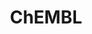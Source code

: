 ---
bigquery: https://console.cloud.google.com/bigquery?p=patents-public-data&d=ebi_chembl&page=dataset
citation: '"The ChEMBL database in 2017." Anna Gaulton, Anne Hersey, Michał Nowotka,
  A Patrícia Bento, Jon Chambers, David Mendez, Prudence Mutowo, Francis Atkinson,
  Louisa J Bellis, Elena Cibrián-Uhalte, Mark Davies, Nathan Dedman, Anneli Karlsson,
  María Paula Magariños, John P Overington, George Papadatos, Ines Smit, Andrew R
  Leach Nucleic acids Research (2017) 45 (Database Issue), D945-D954'
contributors: European Bioinformatics Institute
cost: None
description: ChEMBL Data is a manually curated database of small molecules used in
  drug discovery, including information about existing patented drugs.
documentation: 'schema: https://www.ebi.ac.uk/chembl/db_schema


  '
last_edit: 04/09/2022, 22:43:14
location: https://console.cloud.google.com/marketplace/product/google_patents_public_datasets/chembl
maintained_by: EMBL-EBI, an outstation of European Molecular Biology Laboratory
related_publications: '

  ChEMBL: towards direct deposition of bioassay data.


  Mendez D, Gaulton A, Bento AP, Chambers J, De Veij M, Félix E, Magariños MP, Mosquera
  JF, Mutowo P, Nowotka M, Gordillo-Marañón M, Hunter F, Junco L, Mugumbate G, Rodriguez-Lopez
  M, Atkinson F, Bosc N, Radoux CJ, Segura-Cabrera A, Hersey A, Leach AR.


  — Nucleic Acids Res. 2019; 47(D1):D930-D940. doi: 10.1093/nar/gky1075

  '
schema_fields:
- cell_source_organism
- cpd_str_alert_id
- result_flag
- structure_type
- dosage_form
- qudt_units
- cell_ontology_id
- targrel_id
- product_id
- job_id
- tax_id
- rgid
- source_domain_id
- assay_desc
- target_type
- component_id
- units
- alert_name
- country
- mol_frac_id
- met_comment
- short_name
- co_stem_id
- normal_range_max
- acd_logd
- last_page
- usan_substem
- src_description
- subgroup
- protein_class_id
- updated_by
- disease_efficacy
- cx_logd
- title
- withdrawn_reason
- set_name
- type
- submission_date
- parameter_value
- level4_description
- standard_value
- synonyms
- upper_value
- compsyn_id
- black_box_warning
- binding_site_comment
- nda_type
- availability_type
- efo_term
- description
- ddd_id
- assay_category
- end_position
- value
- priority
- version
- targcomp_id
- curation_comment
- acd_most_apka
- hbd
- psa
- l4
- ass_cls_map_id
- full_molformula
- mol_irac_id
- formulation_id
- assay_cell_type
- clo_id
- patent_no
- authors
- parent_type
- ap_id
- efo_id
- patent_id
- accession
- assay_tissue
- journal
- enzyme_name
- hrac_class_id
- first_page
- bao_endpoint
- chembl_id
- approval_date
- inorganic_flag
- isoform
- publication_number
- mol_hrac_id
- component_synonym
- qed_weighted
- natural_product
- l1
- l3
- res_stem_id
- irac_class_id
- indication_class
- chebi_par_id
- mesh_heading
- topical
- l2
- cx_logp
- mesh_id
- mec_id
- warning_year
- selectivity_comment
- num_alerts
- hrac_code
- compound_key
- who_name
- published_type
- relationship_type
- text_value
- assay_tax_id
- alert_id
- level4
- target_mapping
- num_lipinski_ro5_violations
- warnref_id
- helm_notation
- caloha_id
- ddd_admr
- prediction_method
- stem
- start_position
- hba
- warning_description
- relationship
- tbl
- entity_id
- research_stem
- standard_units
- assay_strain
- aspect
- domain_description
- withdrawn_class
- hba_lipinski
- confidence
- lle
- published_units
- mol_atc_id
- standard_relation
- issue
- bao_id
- enzyme_tid
- le
- metabolite_record_id
- standard_text_value
- mc_target_type
- mutation
- polymer_flag
- compd_id
- l5
- db_source
- prod_pat_id
- uberon_id
- ddd_comment
- cl_lincs_id
- cellosaurus_id
- oc_id
- label
- cell_id
- aromatic_rings
- stat
- standard_type
- smid
- doc_id
- first_approval
- strength
- met_conversion
- standard_flag
- aidx
- syn_type
- biocomp_id
- activity_count
- atc_code
- compound_name
- tid
- path
- assay_source
- mw_freebase
- cell_name
- l6
- last_active
- full_mwt
- cx_most_apka
- domain_name
- homologue
- definition
- sequence
- alogp
- go_id
- mecref_id
- ref_id
- comments
- src_compound_id
- std_act_id
- dosed_ingredient
- rtb
- volume
- as_id
- mc_tax_id
- actsm_id
- assay_type
- drug_record_id
- comp_go_id
- pchembl_value
- met_id
- tid_fixed
- molecular_species
- mc_organism
- assay_class_id
- standard_inchi
- num_ro5_violations
- acd_most_bpka
- pathway_key
- component_type
- data_validity_comment
- standard_upper_value
- trade_name
- assay_id
- canonical_smiles
- mechanism_of_action
- toid
- cell_description
- sequence_md5sum
- parenteral
- variant_id
- first_in_class
- level5
- metref_id
- parent_go_id
- drugind_id
- prodrug
- warning_class
- downgraded
- year
- previous_company
- related_tid
- mw_monoisotopic
- cell_source_tissue
- sei
- record_id
- protein_class_synonym
- max_phase
- target_desc
- level2
- stem_class
- cell_source_tax_id
- cidx
- doi
- abstract
- src_assay_id
- domain_type
- predbind_id
- usan_stem
- oral
- ingredient
- level1
- patent_expire_date
- annotation
- innovator_company
- acd_logp
- published_value
- ddd_value
- mc_target_name
- drug_product_flag
- drug_substance_flag
- organism
- normal_range_min
- cx_most_bpka
- max_phase_for_ind
- class_type
- company
- potential_duplicate
- activity_id
- activity_comment
- substrate_record_id
- site_id
- mechanism_comment
- molfile
- molregno
- usan_stem_id
- ref_type
- assay_subcellular_fraction
- chirality
- site_residues
- sitecomp_id
- ridx
- therapeutic_flag
- db_version
- level1_description
- level2_description
- molecular_mechanism
- bei
- route
- published_relation
- idx
- site_name
- molsyn_id
- level3_description
- mc_target_accession
- entity_type
- pubmed_id
- molecule_type
- tissue_id
- frac_class_id
- ddd_units
- smarts
- frac_code
- parent_molregno
- heavy_atoms
- direct_interaction
- l7
- major_class
- usan_year
- pref_name
- src_id
- class_level
- l8
- action_type
- doc_type
- assay_param_id
- name
- who_extra
- ad_type
- orig_description
- confidence_score
- patent_use_code
- curated_by
- uo_units
- usan_stem_definition
- indref_id
- hbd_lipinski
- ref_url
- creation_date
- delist_flag
- applicant_full_name
- active_molregno
- bao_format
- warning_type
- parent_id
- withdrawn_flag
- comp_class_id
- active_ingredient
- assay_test_type
- parameter_type
- protclasssyn_id
- withdrawn_country
- withdrawn_year
- irac_code
- warning_id
- domain_id
- source
- assay_organism
- ro3_pass
- log_id
- protein_class_desc
- warning_country
- pathway_id
- level3
- src_short_name
- relationship_desc
- relation
- bto_id
- updated_on
- species_group_flag
- status
- alert_set_id
- standard_inchi_key
shortname: chembl
tags:
- biotechnology
- health
- chemical
- bioinformatics
- medical
terms_of_use: CC BY-SA 3.0
title: ChEMBL
uuid: e232a192-965c-4ec9-904c-155b6dfe56c5
---